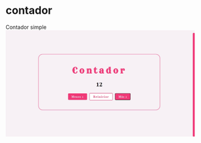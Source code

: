 # contador
Contador simple
<img src="https://github.com/CarolinaDangelo/contador/blob/068d3bf4ae617bbac8461032142f3da9db97fe40/img/Captura.jpg">
